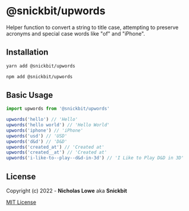 # @snickbit/upwords

Helper function to convert a string to title case, attempting to preserve acronyms and special case words like "of" and "iPhone".

## Installation

```bash
yarn add @snickbit/upwords
```

```bash
npm add @snickbit/upwords
```

## Basic Usage

```js
import upwords from '@snickbit/upwords'

upwords('hello') // 'Hello'
upwords('hello world') // 'Hello World'
upwords('iphone') // 'iPhone'
upwords('usd') // 'USD'
upwords('d&d') // 'D&D'
upwords('created_at') // 'Created at'
upwords('created__at') // 'Created at'
upwords('i-like-to--play--d&d-in-3d') // 'I Like to Play D&D in 3D'
```

## License

Copyright (c) 2022 - **Nicholas Lowe** aka **Snickbit**

[MIT License](https://github.com/snickbit/snickbit.js/blob/master/LICENSE)
